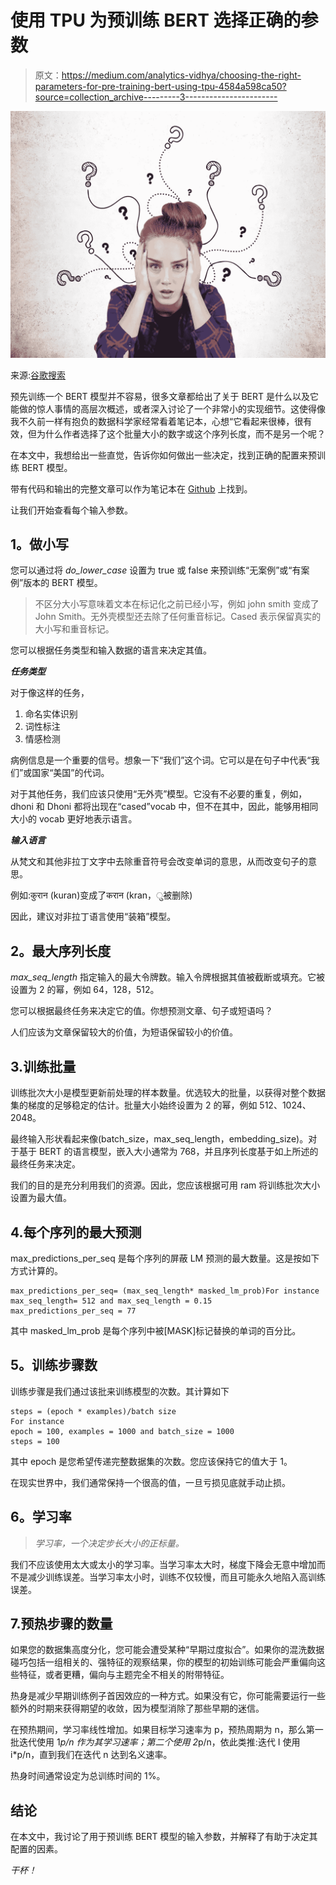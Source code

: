 # 使用 TPU 为预训练 BERT 选择正确的参数

> 原文：<https://medium.com/analytics-vidhya/choosing-the-right-parameters-for-pre-training-bert-using-tpu-4584a598ca50?source=collection_archive---------3----------------------->

![](img/51d772691f194a25e156d5b77364a5ba.png)

来源:[谷歌搜索](https://346034.smushcdn.com/236617/wp-content/uploads/2017/03/Are-You-Giving-Your-Customers-Too-Many-Options-e1490278059717.jpg?lossy=0&strip=1&webp=1)

预先训练一个 BERT 模型并不容易，很多文章都给出了关于 BERT 是什么以及它能做的惊人事情的高层次概述，或者深入讨论了一个非常小的实现细节。这使得像我不久前一样有抱负的数据科学家经常看着笔记本，心想“它看起来很棒，很有效，但为什么作者选择了这个批量大小的数字或这个序列长度，而不是另一个呢？

在本文中，我想给出一些直觉，告诉你如何做出一些决定，找到正确的配置来预训练 BERT 模型。

带有代码和输出的完整文章可以作为笔记本在 [Github](https://github.com/google-research/bert/blob/master/README.md#pre-training-with-bert) 上找到。

让我们开始查看每个输入参数。

## **1。做小写**

您可以通过将 *do_lower_case* 设置为 true 或 false 来预训练“无案例”或“有案例”版本的 BERT 模型。

> 不区分大小写意味着文本在标记化之前已经小写，例如 john smith 变成了 John Smith。无外壳模型还去除了任何重音标记。Cased 表示保留真实的大小写和重音标记。

您可以根据任务类型和输入数据的语言来决定其值。

***任务类型***

对于像这样的任务，

1.  命名实体识别
2.  词性标注
3.  情感检测

病例信息是一个重要的信号。想象一下“我们”这个词。它可以是在句子中代表“我们”或国家“美国”的代词。

对于其他任务，我们应该只使用“无外壳”模型。它没有不必要的重复，例如，dhoni 和 Dhoni 都将出现在“cased”vocab 中，但不在其中，因此，能够用相同大小的 vocab 更好地表示语言。

***输入语言***

从梵文和其他非拉丁文字中去除重音符号会改变单词的意思，从而改变句子的意思。

例如:कुरान (kuran)变成了करान (kran，ु被删除)

因此，建议对非拉丁语言使用“装箱”模型。

## **2。最大序列长度**

*max_seq_length* 指定输入的最大令牌数。输入令牌根据其值被截断或填充。它被设置为 2 的幂，例如 64，128，512。

您可以根据最终任务来决定它的值。你想预测文章、句子或短语吗？

人们应该为文章保留较大的价值，为短语保留较小的价值。

## 3.训练批量

训练批次大小是模型更新前处理的样本数量。优选较大的批量，以获得对整个数据集的梯度的足够稳定的估计。批量大小始终设置为 2 的幂，例如 512、1024、2048。

最终输入形状看起来像(batch_size，max_seq_length，embedding_size)。对于基于 BERT 的语言模型，嵌入大小通常为 768，并且序列长度基于如上所述的最终任务来决定。

我们的目的是充分利用我们的资源。因此，您应该根据可用 ram 将训练批次大小设置为最大值。

## 4.每个序列的最大预测

max_predictions_per_seq 是每个序列的屏蔽 LM 预测的最大数量。这是按如下方式计算的。

```
max_predictions_per_seq= (max_seq_length* masked_lm_prob)For instance
max_seq_length= 512 and max_seq_length = 0.15
max_predictions_per_seq = 77
```

其中 masked_lm_prob 是每个序列中被[MASK]标记替换的单词的百分比。

## **5。训练步骤数**

训练步骤是我们通过该批来训练模型的次数。其计算如下

```
steps = (epoch * examples)/batch size
For instance
epoch = 100, examples = 1000 and batch_size = 1000
steps = 100
```

其中 epoch 是您希望传递完整数据集的次数。您应该保持它的值大于 1。

在现实世界中，我们通常保持一个很高的值，一旦亏损见底就手动止损。

## **6。学习率**

> *学习率，一个决定步长大小的正标量。*

我们不应该使用太大或太小的学习率。当学习率太大时，梯度下降会无意中增加而不是减少训练误差。当学习率太小时，训练不仅较慢，而且可能永久地陷入高训练误差。

## 7.预热步骤的数量

如果您的数据集高度分化，您可能会遭受某种“早期过度拟合”。如果你的混洗数据碰巧包括一组相关的、强特征的观察结果，你的模型的初始训练可能会严重偏向这些特征，或者更糟，偏向与主题完全不相关的附带特征。

热身是减少早期训练例子首因效应的一种方式。如果没有它，你可能需要运行一些额外的时期来获得期望的收敛，因为模型消除了那些早期的迷信。

在预热期间，学习率线性增加。如果目标学习速率为 p，预热周期为 n，那么第一批迭代使用 1*p/n 作为其学习速率；第二个使用 2*p/n，依此类推:迭代 I 使用 i*p/n，直到我们在迭代 n 达到名义速率。

热身时间通常设定为总训练时间的 1%。

## 结论

在本文中，我讨论了用于预训练 BERT 模型的输入参数，并解释了有助于决定其配置的因素。

*干杯！*
